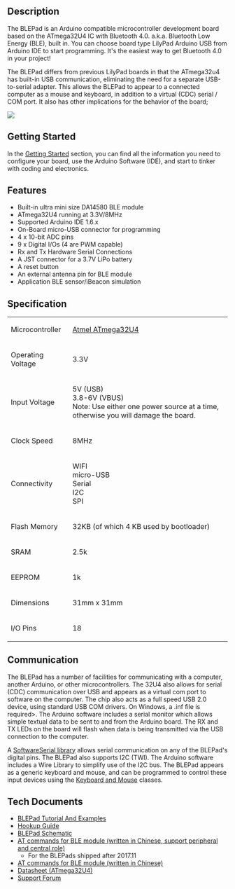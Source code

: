 ## Description

The BLEPad is an Arduino compatible microcontroller development board
based on the ATmega32U4 IC with Bluetooth 4.0. a.k.a. Bluetooth Low
Energy (BLE), built in. You can choose board type LilyPad Arduino USB
from Arduino IDE to start programming. It's the easiest way to get
Bluetooth 4.0 in your project\!

The BLEPad differs from previous LilyPad boards in that the ATmega32u4
has built-in USB communication, eliminating the need for a separate
USB-to-serial adapter. This allows the BLEPad to appear to a connected
computer as a mouse and keyboard, in addition to a virtual (CDC) serial
/ COM port. It also has other implications for the behavior of the
board;

<img src="http://i1.aprbrother.com/blepad_2.jpg-640.jpg">

## Getting Started

In the [Getting Started](BLEPad_Getting_Started.md) section,
you can find all the information you need to configure your board, use
the Arduino Software (IDE), and start to tinker with coding and
electronics.

## Features

  - Built-in ultra mini size DA14580 BLE module
  - ATmega32U4 running at 3.3V/8MHz
  - Supported Arduino IDE 1.6.x
  - On-Board micro-USB connector for programming
  - 4 x 10-bit ADC pins
  - 9 x Digital I/Os (4 are PWM capable)
  - Rx and Tx Hardware Serial Connections
  - A JST connector for a 3.7V LiPo battery
  - A reset button
  - An external antenna pin for BLE module
  - Application BLE sensor/iBeacon simulation

## Specification

<table>
<tbody>
<tr class="odd">
<td><p>Microcontroller</p></td>
<td><p><a href="http://www.atmel.com/devices/atmega32u4.aspx">Atmel ATmega32U4</a></p></td>
</tr>
<tr class="even">
<td><p>Operating Voltage</p></td>
<td><p>3.3V</p></td>
</tr>
<tr class="odd">
<td><p>Input Voltage</p></td>
<td><p>5V (USB)<br />
3.8-6V (VBUS)<br />
Note: Use either one power source at a time, otherwise you will damage the board.</p></td>
</tr>
<tr class="even">
<td><p>Clock Speed</p></td>
<td><p>8MHz</p></td>
</tr>
<tr class="odd">
<td><p>Connectivity</p></td>
<td><p>WIFI<br />
micro-USB<br />
Serial<br />
I2C<br />
SPI</p></td>
</tr>
<tr class="even">
<td><p>Flash Memory</p></td>
<td><p>32KB (of which 4 KB used by bootloader)</p></td>
</tr>
<tr class="odd">
<td><p>SRAM</p></td>
<td><p>2.5k</p></td>
</tr>
<tr class="even">
<td><p>EEPROM</p></td>
<td><p>1k</p></td>
</tr>
<tr class="odd">
<td><p>Dimensions</p></td>
<td><p>31mm x 31mm</p></td>
</tr>
<tr class="even">
<td><p>I/O Pins</p></td>
<td><p>18</p></td>
</tr>
<tr class="odd">
</tr>
</tbody>
</table>

## Communication

The BLEPad has a number of facilities for communicating with a computer,
another Arduino, or other microcontrollers. The 32U4 also allows for
serial (CDC) communication over USB and appears as a virtual com port to
software on the computer. The chip also acts as a full speed USB 2.0
device, using standard USB COM drivers. On Windows, a .inf file is
required\>. The Arduino software includes a serial monitor which allows
simple textual data to be sent to and from the Arduino board. The RX and
TX LEDs on the board will flash when data is being transmitted via the
USB connection to the computer.

A [SoftwareSerial
library](https://www.arduino.cc/en/Reference/SoftwareSerial) allows
serial communication on any of the BLEPad's digital pins. The BLEPad
also supports I2C (TWI). The Arduino software includes a Wire Library to
simplify use of the I2C bus. The BLEPad appears as a generic keyboard
and mouse, and can be programmed to control these input devices using
the [Keyboard and
Mouse](https://www.arduino.cc/en/Reference/MouseKeyboard) classes.

## Tech Documents

  - [BLEPad Tutorial And
    Examples](https://github.com/AprilBrother/BLEPad_UART/tree/master/examples)
  - [Hookup Guide](BLEPad_Hookup_Guide.md)
  - [BLEPad
    Schematic](https://github.com/AprilBrother/BLEPad/raw/master/hardware/blepad.pdf)
  - [AT commands for BLE module (written in Chinese, support peripheral
    and central
    role)](https://github.com/AprilBrother/BLEPad/raw/master/hardware/hj580-combo.pdf)
    - For the BLEPads shipped after 2017.11
  - [AT commands for BLE module (written in
    Chinese)](https://github.com/AprilBrother/BLEPad/raw/master/hardware/hj580-peripheral.pdf)
  - [Datasheet
    (ATmega32U4)](http://dlnmh9ip6v2uc.cloudfront.net/datasheets/Dev/Arduino/Boards/ATMega32U4.pdf)
  - [Support Forum](http://bbs.aprbrother.com/c/arduino)